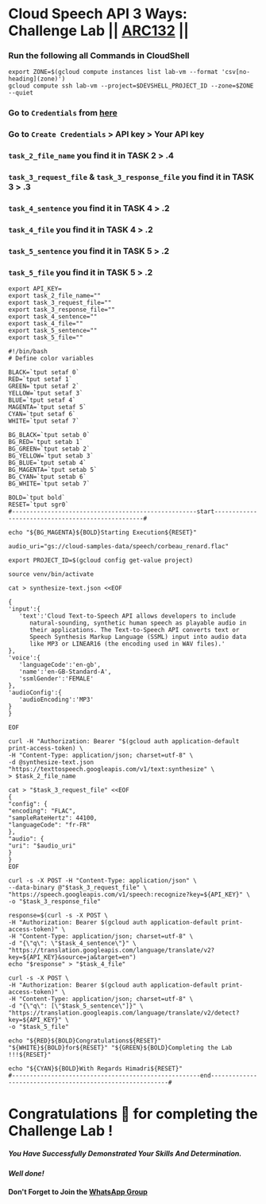 # Cloud Speech API 3 Ways: Challenge Lab || [ARC132](https://www.cloudskillsboost.google/focuses/67215?parent=catalog) ||

### Run the following all Commands in CloudShell

```
export ZONE=$(gcloud compute instances list lab-vm --format 'csv[no-heading](zone)')
gcloud compute ssh lab-vm --project=$DEVSHELL_PROJECT_ID --zone=$ZONE --quiet
```

### Go to `Credentials` from [here](https://console.cloud.google.com/apis/credentials)
### Go to `Create Credentials` > API key > Your API key
### `task_2_file_name` you find it in TASK 2 > .4
### `task_3_request_file` & `task_3_response_file` you find it in TASK 3 > .3
### `task_4_sentence` you find it in TASK 4 > .2
### `task_4_file` you find it in TASK 4 > .2
### `task_5_sentence` you find it in TASK 5 > .2
### `task_5_file` you find it in TASK 5 > .2

```
export API_KEY=
export task_2_file_name=""
export task_3_request_file=""
export task_3_response_file=""
export task_4_sentence=""
export task_4_file=""
export task_5_sentence=""
export task_5_file=""
```
```
#!/bin/bash
# Define color variables

BLACK=`tput setaf 0`
RED=`tput setaf 1`
GREEN=`tput setaf 2`
YELLOW=`tput setaf 3`
BLUE=`tput setaf 4`
MAGENTA=`tput setaf 5`
CYAN=`tput setaf 6`
WHITE=`tput setaf 7`

BG_BLACK=`tput setab 0`
BG_RED=`tput setab 1`
BG_GREEN=`tput setab 2`
BG_YELLOW=`tput setab 3`
BG_BLUE=`tput setab 4`
BG_MAGENTA=`tput setab 5`
BG_CYAN=`tput setab 6`
BG_WHITE=`tput setab 7`

BOLD=`tput bold`
RESET=`tput sgr0`
#----------------------------------------------------start--------------------------------------------------#

echo "${BG_MAGENTA}${BOLD}Starting Execution${RESET}"

audio_uri="gs://cloud-samples-data/speech/corbeau_renard.flac"

export PROJECT_ID=$(gcloud config get-value project)

source venv/bin/activate

cat > synthesize-text.json <<EOF

{
'input':{
   'text':'Cloud Text-to-Speech API allows developers to include
      natural-sounding, synthetic human speech as playable audio in
      their applications. The Text-to-Speech API converts text or
      Speech Synthesis Markup Language (SSML) input into audio data
      like MP3 or LINEAR16 (the encoding used in WAV files).'
},
'voice':{
   'languageCode':'en-gb',
   'name':'en-GB-Standard-A',
   'ssmlGender':'FEMALE'
},
'audioConfig':{
   'audioEncoding':'MP3'
}
}

EOF

curl -H "Authorization: Bearer "$(gcloud auth application-default print-access-token) \
-H "Content-Type: application/json; charset=utf-8" \
-d @synthesize-text.json "https://texttospeech.googleapis.com/v1/text:synthesize" \
> $task_2_file_name

cat > "$task_3_request_file" <<EOF
{
"config": {
"encoding": "FLAC",
"sampleRateHertz": 44100,
"languageCode": "fr-FR"
},
"audio": {
"uri": "$audio_uri"
}
}
EOF

curl -s -X POST -H "Content-Type: application/json" \
--data-binary @"$task_3_request_file" \
"https://speech.googleapis.com/v1/speech:recognize?key=${API_KEY}" \
-o "$task_3_response_file"

response=$(curl -s -X POST \
-H "Authorization: Bearer $(gcloud auth application-default print-access-token)" \
-H "Content-Type: application/json; charset=utf-8" \
-d "{\"q\": \"$task_4_sentence\"}" \
"https://translation.googleapis.com/language/translate/v2?key=${API_KEY}&source=ja&target=en")
echo "$response" > "$task_4_file"

curl -s -X POST \
-H "Authorization: Bearer $(gcloud auth application-default print-access-token)" \
-H "Content-Type: application/json; charset=utf-8" \
-d "{\"q\": [\"$task_5_sentence\"]}" \
"https://translation.googleapis.com/language/translate/v2/detect?key=${API_KEY}" \
-o "$task_5_file"

echo "${RED}${BOLD}Congratulations${RESET}" "${WHITE}${BOLD}for${RESET}" "${GREEN}${BOLD}Completing the Lab !!!${RESET}"

echo "${CYAN}${BOLD}With Regards Himadri${RESET}"
#-----------------------------------------------------end----------------------------------------------------------#
```

# Congratulations 🎉 for completing the Challenge Lab !

##### *You Have Successfully Demonstrated Your Skills And Determination.*

#### *Well done!*

#### Don't Forget to Join the [WhatsApp Group](https://chat.whatsapp.com/Cxmw4DvCwEHCqU8qzTpv6r) 

